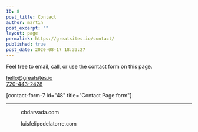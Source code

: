```yaml
---
ID: 8
post_title: Contact
author: martin
post_excerpt: ""
layout: page
permalink: https://greatsites.io/contact/
published: true
post_date: 2020-08-17 18:33:27
---
```

<!-- wp:paragraph -->
<p>Feel free to email, call, or use the contact form on this page. </p>
<!-- /wp:paragraph -->

<!-- wp:paragraph -->
<p><a href="mailto:hello@greatsites.io">hello@greatsites.io</a><br><a href="tel:+1-720-443-2428">720-443-2428</a></p>
<!-- /wp:paragraph -->

<!-- wp:paragraph -->
<p>[contact-form-7 id="48" title="Contact Page form"]</p>
<!-- /wp:paragraph -->

<!-- wp:separator -->
<hr class="wp-block-separator"/>
<!-- /wp:separator -->

<!-- wp:columns -->
<div class="wp-block-columns"><!-- wp:column -->
<div class="wp-block-column"><!-- wp:image {"id":1547,"sizeSlug":"large"} -->
<figure class="wp-block-image size-large"><a href="/portfolio"><img src="https://greatsites.io/wp-content/uploads/2020/09/cbdarvada.com_screenshot.png" alt="" class="wp-image-1547"/></a><figcaption>cbdarvada.com</figcaption></figure>
<!-- /wp:image --></div>
<!-- /wp:column -->

<!-- wp:column -->
<div class="wp-block-column"><!-- wp:image {"id":1576,"sizeSlug":"thumbnail"} -->
<figure class="wp-block-image size-thumbnail"><a href="/portfolio"><img src="https://greatsites.io/wp-content/uploads/2020/09/luisfelipedelatorre.com_screenshot-150x150.png" alt="" class="wp-image-1576"/></a><figcaption>luisfelipedelatorre.com</figcaption></figure>
<!-- /wp:image --></div>
<!-- /wp:column -->

<!-- wp:column -->
<div class="wp-block-column"></div>
<!-- /wp:column -->

<!-- wp:column -->
<div class="wp-block-column"></div>
<!-- /wp:column --></div>
<!-- /wp:columns -->